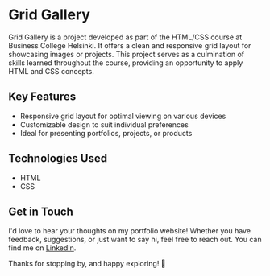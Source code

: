 # Grid Gallery

Grid Gallery is a project developed as part of the HTML/CSS course at Business College Helsinki. It offers a clean and responsive grid layout for showcasing images or projects. This project serves as a culmination of skills learned throughout the course, providing an opportunity to apply HTML and CSS concepts.

## Key Features

- Responsive grid layout for optimal viewing on various devices
- Customizable design to suit individual preferences
- Ideal for presenting portfolios, projects, or products

## Technologies Used

- HTML
- CSS

## Get in Touch

I'd love to hear your thoughts on my portfolio website! Whether you have feedback, suggestions, or just want to say hi, feel free to reach out. You can find me on [LinkedIn](https://www.linkedin.com/in/dana-mihaela-popa/).

Thanks for stopping by, and happy exploring! 🚀
